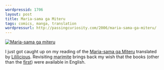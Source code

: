 ```yaml
---
wordpressid: 1706
layout: post
title: Maria-sama ga Miteru
tags: comics, manga, translation
wordpressurl: http://passingcuriosity.com/2006/maria-sama-ga-miteru/
---
```


[![Maria-sama ga miteru][1]][2]

I just got caught up on my reading of the [Maria-sama ga Miteru][3] translated
by [Lililicious][4]. Revisiting <acronym title="Maria-sama ga
Miteru">marimite</acronym> brings back my wish that the books (other than the
<a href="http://ziggr.com/mariasama/">first</a>) were available in English.

[1]: https://photos1.blogger.com/blogger/5615/352/200/mariam.jpg
[2]: https://photos1.blogger.com/blogger/5615/352/1600/mariam.0.jpg
[3]: http://www.lililicious.net/projectDet.php?id=10
[4]: http://www.lililicious.net/
